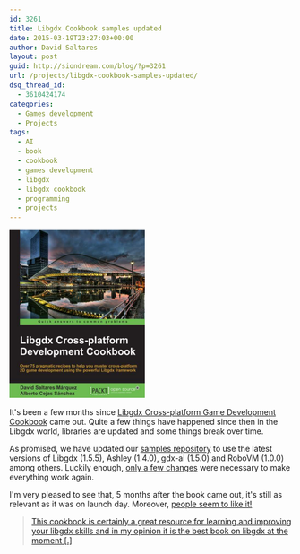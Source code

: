 ```yaml
---
id: 3261
title: Libgdx Cookbook samples updated
date: 2015-03-19T23:27:03+00:00
author: David Saltares
layout: post
guid: http://siondream.com/blog/?p=3261
url: /projects/libgdx-cookbook-samples-updated/
dsq_thread_id:
  - 3610424174
categories:
  - Games development
  - Projects
tags:
  - AI
  - book
  - cookbook
  - games development
  - libgdx
  - libgdx cookbook
  - programming
  - projects
---
```


![libgdx-cookbook-cover.png](/img/libgdx-cookbook-cover.png)

It's been a few months since [Libgdx Cross-platform Game Development Cookbook](https://www.packtpub.com/game-development/libgdx-cross-platform-game-development-cookbook) came out. Quite a few things have happened since then in the Libgdx world, libraries are updated and some things break over time.

As promised, we have updated our [samples repository](https://github.com/dsaltares/libgdx-cookbook) to use the latest versions of Libgdx (1.5.5), Ashley (1.4.0), gdx-ai (1.5.0) and RoboVM (1.0.0) among others. Luckily enough, [only a few changes](https://github.com/dsaltares/libgdx-cookbook/commit/380ee2ea90481f2b80b62df2dccd312db0af7964) were necessary to make everything work again.

I'm very pleased to see that, 5 months after the book came out, it's still as relevant as it was on launch day. Moreover, [people seem to like it!](http://www.amazon.com/Libgdx-Cross-platform-Game-Development-Cookbook/dp/1783287292/ref=sr_1_1?ie=UTF8&qid=1426806867&sr=8-1&keywords=libgdx+cookbook)

> [This cookbook is certainly a great resource for learning and improving your libgdx skills and in my opinion it is the best book on libgdx at the moment &#91;.&#93;](http://www.amazon.com/review/RIXAWPKQKCKOY/ref=cm_cr_dp_title?ie=UTF8&ASIN=1783287292&channel=detail-glance&nodeID=283155&store=books)
